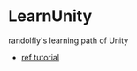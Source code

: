 # LearnUnity
randolfly's learning path of Unity

- [ref tutorial](https://www.bilibili.com/video/BV1rf4y1k7vE?spm_id_from=333.999.0.0)
